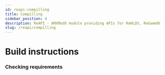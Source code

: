 ```yaml
---
id: reapi-compilling
title: Compilling
sidebar_position: 4
description: ReAPI - AMXModX module providing APIs for ReHLDS, ReGameDLL, and Metamod plugins (e.g., ReUnion, ReVoice).
slug: /reapi/compilling
---
```


<head>
  <title>ReAPI: Compilling | ReHLDS</title>
</head>

# Build instructions

### Checking requirements
